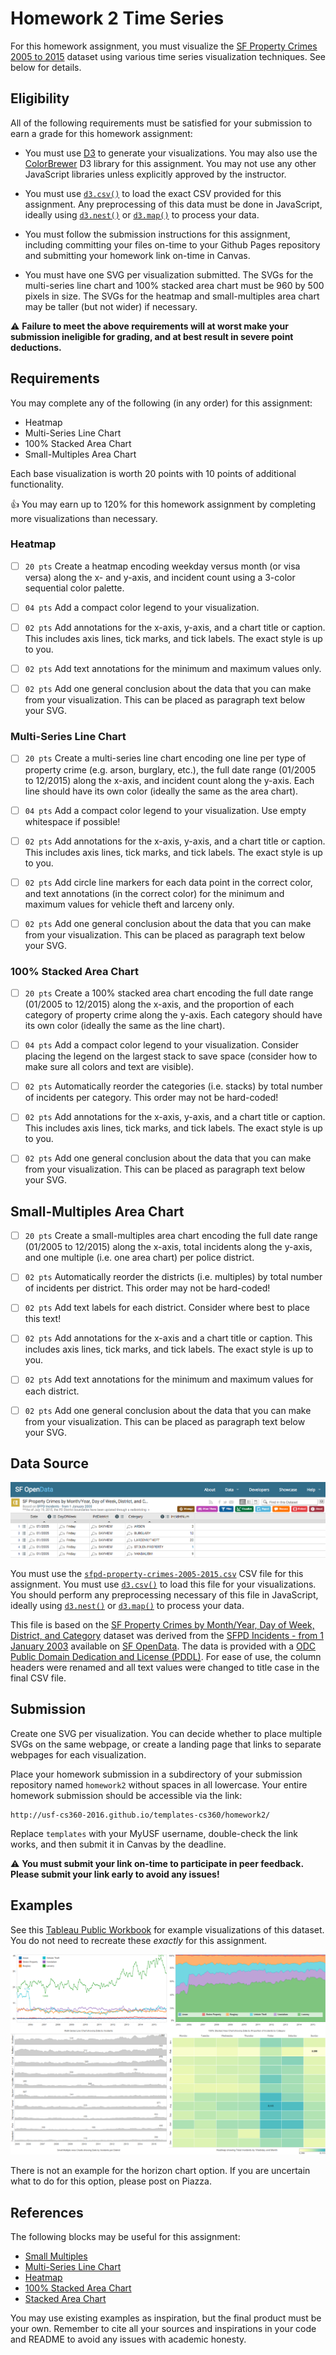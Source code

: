 # Homework 2 Time Series

For this homework assignment, you must visualize the [SF Property Crimes 2005 to 2015](sfpd-property-crimes-2005-2015.csv) dataset using various time series visualization techniques. See below for details.

## Eligibility

All of the following requirements must be satisfied for your submission to earn a grade for this homework assignment:

- You must use [D3](https://d3js.org/) to generate your visualizations. You may also use the [ColorBrewer](https://github.com/mbostock/d3/wiki/Ordinal-Scales#colorbrewer) D3 library for this assignment. You may not use any other JavaScript libraries unless explicitly approved by the instructor.

- You must use [`d3.csv()`](https://github.com/mbostock/d3/wiki/CSV) to load the exact CSV provided for this assignment. Any preprocessing of this data must be done in JavaScript, ideally using [`d3.nest()`](https://github.com/mbostock/d3/wiki/Arrays#nest) or [`d3.map()`](https://github.com/mbostock/d3/wiki/Arrays#maps) to process your data.

- You must follow the submission instructions for this assignment, including committing your files on-time to your Github Pages repository and submitting your homework link on-time in Canvas.

- You must have one SVG per visualization submitted. The SVGs for the multi-series line chart and 100% stacked area chart must be 960 by 500 pixels in size. The SVGs for the heatmap and small-multiples area chart may be taller (but not wider) if necessary.

:warning: **Failure to meet the above requirements will at worst make your submission ineligible for grading, and at best result in severe point deductions.**

## Requirements

You may complete any of the following (in any order) for this assignment:

- Heatmap
- Multi-Series Line Chart
- 100% Stacked Area Chart
- Small-Multiples Area Chart

Each base visualization is worth 20 points with 10 points of additional functionality.

:thumbsup: You may earn up to 120% for this homework assignment by completing more visualizations than necessary.

### Heatmap

- [ ] `20 pts` Create a heatmap encoding weekday versus month (or visa versa) along the x- and y-axis, and incident count using a 3-color sequential color palette.

- [ ] `04 pts` Add a compact color legend to your visualization.

- [ ] `02 pts` Add annotations for the x-axis, y-axis, and a chart title or caption. This includes axis lines, tick marks, and tick labels. The exact style is up to you.

- [ ] `02 pts` Add text annotations for the minimum and maximum values only.

- [ ] `02 pts` Add one general conclusion about the data that you can make from your visualization. This can be placed as paragraph text below your SVG.

### Multi-Series Line Chart

- [ ] `20 pts` Create a multi-series line chart encoding one line per type of property crime (e.g. arson, burglary, etc.), the full date range (01/2005 to 12/2015) along the x-axis, and incident count along the y-axis. Each line should have its own color (ideally the same as the area chart).

- [ ] `04 pts` Add a compact color legend to your visualization. Use empty whitespace if possible!

- [ ] `02 pts` Add annotations for the x-axis, y-axis, and a chart title or caption. This includes axis lines, tick marks, and tick labels. The exact style is up to you.

- [ ] `02 pts` Add circle line markers for each data point in the correct color, and text annotations (in the correct color) for the minimum and maximum values for vehicle theft and larceny only.

- [ ] `02 pts` Add one general conclusion about the data that you can make from your visualization. This can be placed as paragraph text below your SVG.

### 100% Stacked Area Chart

- [ ] `20 pts` Create a 100% stacked area chart encoding the full date range (01/2005 to 12/2015) along the x-axis, and the proportion of each category of property crime along the y-axis. Each category should have its own color (ideally the same as the line chart).

- [ ] `04 pts` Add a compact color legend to your visualization. Consider placing the legend on the largest stack to save space (consider how to make sure all colors and text are visible).

- [ ] `02 pts` Automatically reorder the categories (i.e. stacks) by total number of incidents per category. This order may not be hard-coded!

- [ ] `02 pts` Add annotations for the x-axis, y-axis, and a chart title or caption. This includes axis lines, tick marks, and tick labels. The exact style is up to you.

- [ ] `02 pts` Add one general conclusion about the data that you can make from your visualization. This can be placed as paragraph text below your SVG.

## Small-Multiples Area Chart

- [ ] `20 pts` Create a small-multiples area chart encoding the full date range (01/2005 to 12/2015) along the x-axis, total incidents along the y-axis, and one multiple (i.e. one area chart) per police district.

- [ ] `02 pts` Automatically reorder the districts (i.e. multiples) by total number of incidents per district. This order may not be hard-coded!

- [ ] `02 pts` Add text labels for each district. Consider where best to place this text!

- [ ] `02 pts` Add annotations for the x-axis and a chart title or caption. This includes axis lines, tick marks, and tick labels. The exact style is up to you.

- [ ] `02 pts` Add text annotations for the minimum and maximum values for each district.

- [ ] `02 pts` Add one general conclusion about the data that you can make from your visualization. This can be placed as paragraph text below your SVG.

## Data Source

![Data Snapshot](snapshot.png)

You must use the [`sfpd-property-crimes-2005-2015.csv`](sfpd-property-crimes-2005-2015.csv) CSV file for this assignment. You must use [`d3.csv()`](https://github.com/mbostock/d3/wiki/CSV) to load this file for your visualizations. You should perform any preprocessing necessary of this file in JavaScript, ideally using [`d3.nest()`](https://github.com/mbostock/d3/wiki/Arrays#nest) or [`d3.map()`](https://github.com/mbostock/d3/wiki/Arrays#maps) to process your data.

This file is based on the [SF Property Crimes by Month/Year, Day of Week, District, and Category](https://data.sfgov.org/Public-Safety/SF-Property-Crimes-by-Month-Year-Day-of-Week-Distr/yscu-r9qw) dataset was derived from the [SFPD Incidents - from 1 January 2003](https://data.sfgov.org/Public-Safety/SFPD-Incidents-from-1-January-2003/tmnf-yvry) available on [SF OpenData](https://data.sfgov.org). The data is provided with a [ODC Public Domain Dedication and License (PDDL)](http://opendatacommons.org/licenses/pddl/1.0/). For ease of use, the column headers were renamed and all text values were changed to title case in the final CSV file.

## Submission

Create one SVG per visualization. You can decide whether to place multiple SVGs on the same webpage, or create a landing page that links to separate webpages for each visualization.

Place your homework submission in a subdirectory of your submission repository named `homework2` without spaces in all lowercase. Your entire homework submission should be accessible via the link:

```
http://usf-cs360-2016.github.io/templates-cs360/homework2/
```

Replace `templates` with your MyUSF username, double-check the link works, and then submit it in Canvas by the deadline.

:warning: **You must submit your link on-time to participate in peer feedback. Please submit your link early to avoid any issues!**

## Examples

See this [Tableau Public Workbook](https://public.tableau.com/views/Homework2_22/Homework2Examples?:embed=y&:display_count=yes&:showTabs=y&:toolbar=no) for example visualizations of this dataset. You do not need to recreate these *exactly* for this assignment.

![Examples](examples.png)

There is not an example for the horizon chart option. If you are uncertain what to do for this option, please post on Piazza.

## References

The following blocks may be useful for this assignment:

- [Small Multiples](http://bl.ocks.org/mbostock/1157787)
- [Multi-Series Line Chart](http://bl.ocks.org/mbostock/3884955)
- [Heatmap](https://bl.ocks.org/sjengle/24aa9dc777bfc295a9e7)
- [100% Stacked Area Chart](https://bl.ocks.org/mbostock/3885211)
- [Stacked Area Chart](https://bl.ocks.org/mbostock/3020685)

You may use existing examples as inspiration, but the final product must be your own. Remember to cite all your sources and inspirations in your code and README to avoid any issues with academic honesty.
